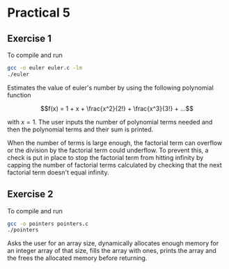 # Practical 5

## Exercise 1

To compile and run

```bash
gcc -o euler euler.c -lm
./euler
```

Estimates the value of euler's number by using the following polynomial function
```math
f(x) = 1 + x + \frac{x^2}{2!} + \frac{x^3}{3!} + ...
```
with $x=1$. The user inputs the number of polynomial terms needed and then the polynomial terms and their sum is printed.

When the number of terms is large enough, the factorial term can overflow or the division by the factorial term could underflow. To prevent this, a check is put in place to stop the factorial term from hitting infinity by capping the number of factorial terms calculated by checking that the next factorial term doesn't equal infinity.

## Exercise 2

To compile and run

```bash
gcc -o pointers pointers.c
./pointers
```

Asks the user for an array size, dynamically allocates enough memory for an integer array of that size, fills the array with ones, prints the array and the frees the allocated memory before returning.
